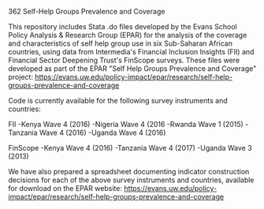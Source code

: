 362 Self-Help Groups Prevalence and Coverage

This repository includes Stata .do files developed by the Evans School Policy Analysis & Research Group (EPAR) for the analysis of the coverage and characteristics of self help group use in six Sub-Saharan African countries, using data from Intermedia's Financial Inclusion Insights (FII) and Financial Sector Deepening Trust's FinScope surveys. These files were developed as part of the EPAR "Self Help Groups Prevalence and Coverage" project: https://evans.uw.edu/policy-impact/epar/research/self-help-groups-prevalence-and-coverage

Code is currently available for the following survey instruments and countries:

FII
-Kenya Wave 4 (2016)
-Nigeria Wave 4 (2016
-Rwanda Wave 1 (2015)
-Tanzania Wave 4 (2016)
-Uganda Wave 4 (2016)

FinScope
-Kenya Wave 4 (2016)
-Tanzania Wave 4 (2017)
-Uganda Wave 3 (2013)

We have also prepared a spreadsheet documenting indicator construction decisions for each of  the above survey instruments and countries, available for download on the EPAR website:
https://evans.uw.edu/policy-impact/epar/research/self-help-groups-prevalence-and-coverage
